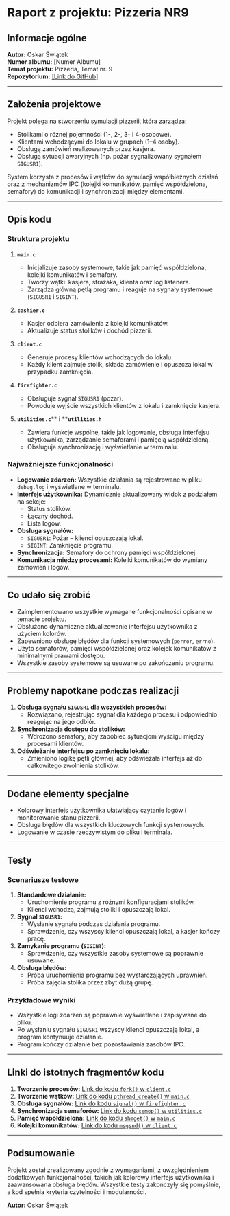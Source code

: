 # Raport z projektu: Pizzeria NR9

## Informacje ogólne

**Autor:** Oskar Świątek\
**Numer albumu:** [Numer Albumu]\
**Temat projektu:** Pizzeria, Temat nr. 9\
**Repozytorium:** [\[Link do GitHub\]](https://github.com/Holingo/Pizzeria-Simulation/)

---

## Założenia projektowe

Projekt polega na stworzeniu symulacji pizzerii, która zarządza:

- Stolikami o różnej pojemności (1-, 2-, 3- i 4-osobowe).
- Klientami wchodzącymi do lokalu w grupach (1–4 osoby).
- Obsługą zamówień realizowanych przez kasjera.
- Obsługą sytuacji awaryjnych (np. pożar sygnalizowany sygnałem `SIGUSR1`).

System korzysta z procesów i wątków do symulacji współbieżnych działań oraz z mechanizmów IPC (kolejki komunikatów, pamięć współdzielona, semafory) do komunikacji i synchronizacji między elementami.

---

## Opis kodu

### Struktura projektu

1. **`main.c`**

   - Inicjalizuje zasoby systemowe, takie jak pamięć współdzielona, kolejki komunikatów i semafory.
   - Tworzy wątki: kasjera, strażaka, klienta oraz log listenera.
   - Zarządza główną pętlą programu i reaguje na sygnały systemowe (`SIGUSR1` i `SIGINT`).

2. **`cashier.c`**

   - Kasjer odbiera zamówienia z kolejki komunikatów.
   - Aktualizuje status stolików i dochód pizzerii.

3. **`client.c`**

   - Generuje procesy klientów wchodzących do lokalu.
   - Każdy klient zajmuje stolik, składa zamówienie i opuszcza lokal w przypadku zamknięcia.

4. **`firefighter.c`**

   - Obsługuje sygnał `SIGUSR1` (pożar).
   - Powoduje wyjście wszystkich klientów z lokalu i zamknięcie kasjera.

5. **`utilities.c`**\*\* i \*\***`utilities.h`**

   - Zawiera funkcje wspólne, takie jak logowanie, obsługa interfejsu użytkownika, zarządzanie semaforami i pamięcią współdzieloną.
   - Obsługuje synchronizację i wyświetlanie w terminalu.

### Najważniejsze funkcjonalności

- **Logowanie zdarzeń:** Wszystkie działania są rejestrowane w pliku `debug.log` i wyświetlane w terminalu.
- **Interfejs użytkownika:** Dynamicznie aktualizowany widok z podziałem na sekcje:
  - Status stolików.
  - Łączny dochód.
  - Lista logów.
- **Obsługa sygnałów:**
  - `SIGUSR1`: Pożar – klienci opuszczają lokal.
  - `SIGINT`: Zamknięcie programu.
- **Synchronizacja:** Semafory do ochrony pamięci współdzielonej.
- **Komunikacja między procesami:** Kolejki komunikatów do wymiany zamówień i logów.

---

## Co udało się zrobić

- Zaimplementowano wszystkie wymagane funkcjonalności opisane w temacie projektu.
- Obsłużono dynamiczne aktualizowanie interfejsu użytkownika z użyciem kolorów.
- Zapewniono obsługę błędów dla funkcji systemowych (`perror`, `errno`).
- Użyto semaforów, pamięci współdzielonej oraz kolejek komunikatów z minimalnymi prawami dostępu.
- Wszystkie zasoby systemowe są usuwane po zakończeniu programu.

---

## Problemy napotkane podczas realizacji

1. **Obsługa sygnału ********`SIGUSR1`******** dla wszystkich procesów:**
   - Rozwiązano, rejestrując sygnał dla każdego procesu i odpowiednio reagując na jego odbiór.
2. **Synchronizacja dostępu do stolików:**
   - Wdrożono semafory, aby zapobiec sytuacjom wyścigu między procesami klientów.
3. **Odświeżanie interfejsu po zamknięciu lokalu:**
   - Zmieniono logikę pętli głównej, aby odświeżała interfejs aż do całkowitego zwolnienia stolików.

---

## Dodane elementy specjalne

- Kolorowy interfejs użytkownika ułatwiający czytanie logów i monitorowanie stanu pizzerii.
- Obsługa błędów dla wszystkich kluczowych funkcji systemowych.
- Logowanie w czasie rzeczywistym do pliku i terminala.

---

## Testy

### Scenariusze testowe

1. **Standardowe działanie:**
   - Uruchomienie programu z różnymi konfiguracjami stolików.
   - Klienci wchodzą, zajmują stoliki i opuszczają lokal.
2. **Sygnał ********`SIGUSR1`********:**
   - Wysłanie sygnału podczas działania programu.
   - Sprawdzenie, czy wszyscy klienci opuszczają lokal, a kasjer kończy pracę.
3. **Zamykanie programu (********`SIGINT`********):**
   - Sprawdzenie, czy wszystkie zasoby systemowe są poprawnie usuwane.
4. **Obsługa błędów:**
   - Próba uruchomienia programu bez wystarczających uprawnień.
   - Próba zajęcia stolika przez zbyt dużą grupę.

### Przykładowe wyniki

- Wszystkie logi zdarzeń są poprawnie wyświetlane i zapisywane do pliku.
- Po wysłaniu sygnału `SIGUSR1` wszyscy klienci opuszczają lokal, a program kontynuuje działanie.
- Program kończy działanie bez pozostawiania zasobów IPC.

---

## Linki do istotnych fragmentów kodu

1. **Tworzenie procesów:** [Link do kodu ](https://github.com/Holingo/Pizzeria-Simulation/blob/8baf40f4b5225a00f75f2fed852f2c1657d43369/client.c#L27)[`fork()`](#)[ w ](#)[`client.c`](#)
2. **Tworzenie wątków:** [Link do kodu ](https://github.com/Holingo/Pizzeria-Simulation/blob/62f5e4b67b6a51fd38400a6715c707cc6a8def30/main.c#L56-L79)[`pthread_create()`](#)[ w ](#)[`main.c`](#)
3. **Obsługa sygnałów:** [Link do kodu ](https://github.com/Holingo/Pizzeria-Simulation/blob/62f5e4b67b6a51fd38400a6715c707cc6a8def30/firefighter.c#L20-L25)[`signal()`](#)[ w ](#)[`firefighter.c`](#)
4. **Synchronizacja semaforów:** [Link do kodu ](https://github.com/Holingo/Pizzeria-Simulation/blob/62f5e4b67b6a51fd38400a6715c707cc6a8def30/utilities.c#L113-L127)[`semop()`](#)[ w ](#)[`utilities.c`](#)
5. **Pamięć współdzielona:** [Link do kodu ](https://github.com/Holingo/Pizzeria-Simulation/blob/62f5e4b67b6a51fd38400a6715c707cc6a8def30/main.c#L126)[`shmget()`](#)[ w ](#)[`main.c`](#)
6. **Kolejki komunikatów:** [Link do kodu ](https://github.com/Holingo/Pizzeria-Simulation/blob/8baf40f4b5225a00f75f2fed852f2c1657d43369/client.c#L68-L70)[`msgsnd()`](#)[ w ](#)[`client.c`](#)

---

## Podsumowanie

Projekt został zrealizowany zgodnie z wymaganiami, z uwzględnieniem dodatkowych funkcjonalności, takich jak kolorowy interfejs użytkownika i zaawansowana obsługa błędów. Wszystkie testy zakończyły się pomyślnie, a kod spełnia kryteria czytelności i modularności.

**Autor:** Oskar Świątek

